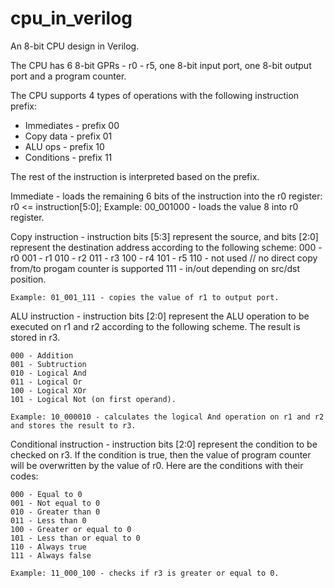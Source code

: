 # cpu_in_verilog
An 8-bit CPU design in Verilog.

The CPU has 6 8-bit GPRs - r0 - r5, one 8-bit input port, one 8-bit output port and a program counter.

The CPU supports 4 types of operations with the following instruction prefix:

 - Immediates - prefix 00
 - Copy data  - prefix 01
 - ALU ops    - prefix 10
 - Conditions - prefix 11

The rest of the instruction is interpreted based on the prefix.

Immediate - loads the remaining 6 bits of the instruction into the r0 register: r0 <= instruction[5:0];
    Example: 00_001000 - loads the value 8 into r0 register.
    
Copy instruction - instruction bits [5:3] represent the source, and bits [2:0] represent the destination address according to the following scheme:
    000 - r0
    001 - r1
    010 - r2
    011 - r3
    100 - r4
    101 - r5
    110 - not used // no direct copy from/to progam counter is supported
    111 - in/out depending on src/dst position.

    Example: 01_001_111 - copies the value of r1 to output port.

ALU instruction - instruction bits [2:0] represent the ALU operation to be executed on r1 and r2 according to the following scheme. The result is stored in r3.

    000 - Addition
    001 - Subtruction
    010 - Logical And
    011 - Logical Or
    100 - Logical XOr
    101 - Logical Not (on first operand).

    Example: 10_000010 - calculates the logical And operation on r1 and r2 and stores the result to r3.

Conditional instruction - instruction bits [2:0] represent the condition to be checked on r3. If the condition is true, then the value of program counter will be overwritten by the value of r0. Here are the conditions with their codes:

    000 - Equal to 0
    001 - Not equal to 0
    010 - Greater than 0
    011 - Less than 0
    100 - Greater or equal to 0
    101 - Less than or equal to 0
    110 - Always true
    111 - Always false

    Example: 11_000_100 - checks if r3 is greater or equal to 0.
